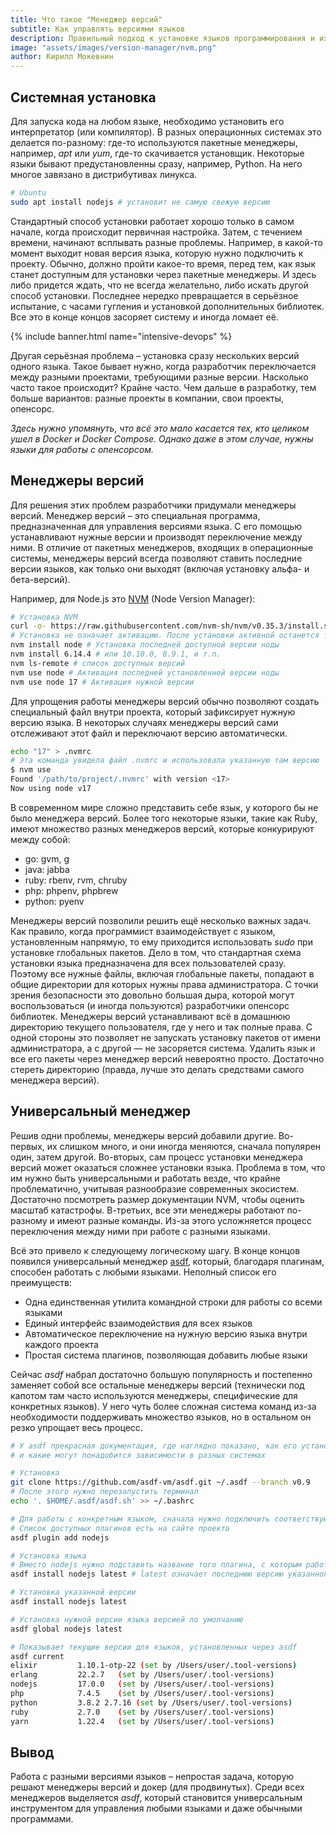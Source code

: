 ```yaml
---
title: Что такое "Менеджер версий"
subtitle: Как управлять версиями языков
description: Правильный подход к установке языков программирования и их обновлению. Универсальный менеджер версий asdf.
image: "assets/images/version-manager/nvm.png"
author: Кирилл Мокевнин
---
```


## Системная установка

Для запуска кода на любом языке, необходимо установить его интерпретатор (или компилятор). В разных операционных системах это делается по-разному: где-то используются пакетные менеджеры, например, *apt* или *yum*, где-то скачивается установщик. Некоторые языки бывают предустановленны сразу, например, Python. На него многое завязано в дистрибутивах линукса.

```bash
# Ubuntu
sudo apt install nodejs # установит не самую свежую версию
```

Стандартный способ установки работает хорошо только в самом начале, когда происходит первичная настройка. Затем, с течением времени, начинают всплывать разные проблемы. Например, в какой-то момент выходит новая версия языка, которую нужно подключить к проекту. Обычно, должно пройти какое-то время, перед тем, как язык станет доступным для установки через пакетные менеджеры. И здесь либо придется ждать, что не всегда желательно, либо искать другой способ установки. Последнее нередко превращается в серьёзное испытание, с часами гугления и установкой дополнительных библиотек. Все это в конце концов засоряет систему и иногда ломает её.

{% include banner.html name="intensive-devops" %}

Другая серьёзная проблема – установка сразу нескольких версий одного языка. Такое бывает нужно, когда разработчик переключается между разными проектами, требующими разные версии. Насколько часто такое происходит? Крайне часто. Чем дальше в разработку, тем больше вариантов: разные проекты в компании, свои проекты, опенсорс.

*Здесь нужно упомянуть, что всё это мало касается тех, кто целиком ушел в Docker и Docker Compose. Однако даже в этом случае, нужны языки для работы с опенсорсом.*

## Менеджеры версий

Для решения этих проблем разработчики придумали менеджеры версий. Менеджер версий – это специальная программа, предназначенная для управления версиями языка. С его помощью устанавливают нужные версии и производят переключение между ними. В отличие от пакетных менеджеров, входящих в операционные системы, менеджеры версий всегда позволяют ставить последние версии языков, как только они выходят (включая установку альфа- и бета-версий).

Например, для Node.js это [NVM](https://github.com/nvm-sh/nvm) (Node Version Manager):

```bash
# Установка NVM
curl -o- https://raw.githubusercontent.com/nvm-sh/nvm/v0.35.3/install.sh | bash
# Установка не означает активацию. После установки активной останется та версия, что и была до установки
nvm install node # Установка последней доступной версии ноды
nvm install 6.14.4 # или 10.10.0, 8.9.1, и т.п.
nvm ls-remote # список доступных версий
nvm use node # Активация последней установленной версии ноды
nvm use node 17 # Активация нужной версии
```

Для упрощения работы менеджеры версий обычно позволяют создать специальный файл внутри проекта, который зафиксирует нужную версию языка. В некоторых случаях менеджеры версий сами отслеживают этот файл и переключают версию автоматически.

```bash
echo "17" > .nvmrc
# Эта команда увидела файл .nvmrc и использовала указанную там версию
$ nvm use
Found '/path/to/project/.nvmrc' with version <17>
Now using node v17
```

В современном мире сложно представить себе язык, у которого бы не было менеджера версий. Более того некоторые языки, такие как Ruby, имеют множество разных менеджеров версий, которые конкурируют между собой:

* go: gvm, g
* java: jabba
* ruby: rbenv, rvm, chruby
* php: phpenv, phpbrew
* python: pyenv

Менеджеры версий позволили решить ещё несколько важных задач. Как правило, когда программист взаимодействует с языком, установленным напрямую, то ему приходится использовать *sudo* при установке глобальных пакетов. Дело в том, что стандартная схема установки языка предназначена для всех пользователей сразу. Поэтому все нужные файлы, включая глобальные пакеты, попадают в общие директории для которых нужны права администратора. С точки зрения безопасности это довольно большая дыра, которой могут воспользоваться (и иногда пользуются) разработчики опенсорс библиотек. Менеджеры версий устанавливают всё в домашнюю директорию текущего пользователя, где у него и так полные права. С одной стороны это позволяет не запускать установку пакетов от имени администратора, а с другой — не засоряется система. Удалить язык и все его пакеты через менеджер версий невероятно просто. Достаточно стереть директорию (правда, лучше это делать средствами самого менеджера версий).

## Универсальный менеджер

Решив одни проблемы, менеджеры версий добавили другие. Во-первых, их слишком много, и они иногда меняются, сначала популярен один, затем другой. Во-вторых, сам процесс установки менеджера версий может оказаться сложнее установки языка. Проблема в том, что им нужно быть универсальными и работать везде, что крайне проблематично, учитывая разнообразие современных экосистем. Достаточно посмотреть размер документации NVM, чтобы оценить масштаб катастрофы. В-третьих, все эти менеджеры работают по-разному и имеют разные команды. Из-за этого усложняется процесс переключения между ними при работе с разными языками.

Всё это привело к следующему логическому шагу. В конце концов появился универсальный менеджер [asdf](https://asdf-vm.com/), который, благодаря плагинам, способен работать с любыми языками. Неполный список его преимуществ:

* Одна единственная утилита командной строки для работы со всеми языками
* Единый интерфейс взаимодействия для всех языков
* Автоматическое переключение на нужную версию языка внутри каждого проекта
* Простая система плагинов, позволяющая добавить любые языки

Сейчас *asdf* набрал достаточно большую популярность и постепенно заменяет собой все остальные менеджеры версий (технически под капотом там часто используются менеджеры, специфические для конкретных языков). У него чуть более сложная система команд из-за необходимости поддерживать множество языков, но в остальном он резко упрощает весь процесс.

```bash
# У asdf прекрасная документация, где наглядно показано, как его установить,
# и какие могут понадобится зависимости в разных системах

# Установка
git clone https://github.com/asdf-vm/asdf.git ~/.asdf --branch v0.9
# После этого нужно перезапустить терминал
echo '. $HOME/.asdf/asdf.sh' >> ~/.bashrc

# Для работы с конкретным языком, сначала нужно подключить соответствующий плагин
# Список доступных плагинов есть на сайте проекта
asdf plugin add nodejs

# Установка языка
# Вместо nodejs нужно подставить название того плагина, с которым работаем
asdf install nodejs latest # latest означает последнюю версию указанного языка

# Установка указанной версии
asdf install nodejs latest

# Установка нужной версии языка версией по умолчанию
asdf global nodejs latest

# Показывает текущие версии для языков, установленных через asdf
asdf current
elixir         1.10.1-otp-22 (set by /Users/user/.tool-versions)
erlang         22.2.7   (set by /Users/user/.tool-versions)
nodejs         17.0.0   (set by /Users/user/.tool-versions)
php            7.4.5    (set by /Users/user/.tool-versions)
python         3.8.2 2.7.16 (set by /Users/user/.tool-versions)
ruby           2.7.0    (set by /Users/user/.tool-versions)
yarn           1.22.4   (set by /Users/user/.tool-versions)
```

## Вывод

Работа с разными версиями языков – непростая задача, которую решают менеджеры версий и докер (для продвинутых). Среди всех менеджеров выделяется *asdf*, который становится универсальным инструментом для управления любыми языками и даже обычными программами.
